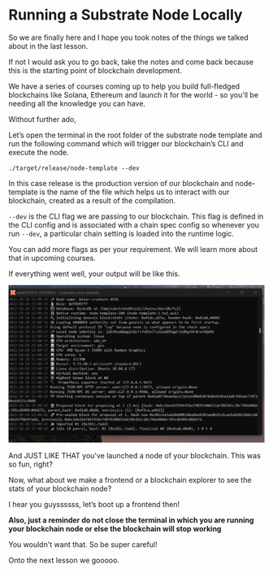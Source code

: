 # Running a Substrate Node Locally

So we are finally here and I hope you took notes of the things we talked about in the last lesson.

If not I would ask you to go back, take the notes and come back because this is the starting point of blockchain development.

We have a series of courses coming up to help you build full-fledged blockchains like Solana, Ethereum and launch it for the world - so you'll be needing all the knowledge you can have.

Without further ado,

Let’s open the terminal in the root folder of the substrate node template and run the following command which will trigger our blockchain’s CLI and execute the node.

```
./target/release/node-template --dev
```

In this case release is the production version of our blockchain and node-template is the name of the file which helps us to interact with our blockchain, created as a result of the compilation.

`--dev` is the CLI flag we are passing to our blockchain. This flag is defined in the CLI config and is associated with a chain spec config so whenever you run `--dev`, a particular chain setting is loaded into the runtime logic.

You can add more flags as per your requirement. We will learn more about that in upcoming courses.

If everything went well, your output will be like this.

![](https://github.com/0xmetaschool/Learning-Projects/blob/main/assests_for_all/How%20to%20create%20your%20own%20blockchain/3.%20Running%20your%20first%20blockchain%20node%20locally/1.%20Running%20a%20Substrate%20node%20locally%201.webp?raw=true)

And JUST LIKE THAT you've launched a node of your blockchain. This was so fun, right?

Now, what about we make a frontend or a blockchain explorer to see the stats of your blockchain node?

I hear you guyssssss, let’s boot up a frontend then!

**Also, just a reminder do not close the terminal in which you are running your blockchain node or else the blockchain will stop working**

You wouldn't want that. So be super careful!

Onto the next lesson we gooooo.

